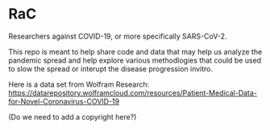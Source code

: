 # RaC
Researchers against COVID-19, or more specifically SARS-CoV-2.

This repo is meant to help share code and data that may help us analyze the pandemic spread and help explore various methodlogies 
that could be used to slow the spread or interupt the disease progression invitro. 

Here is a data set from Wolfram Research:
https://datarepository.wolframcloud.com/resources/Patient-Medical-Data-for-Novel-Coronavirus-COVID-19

(Do we need to add a copyright here?)

